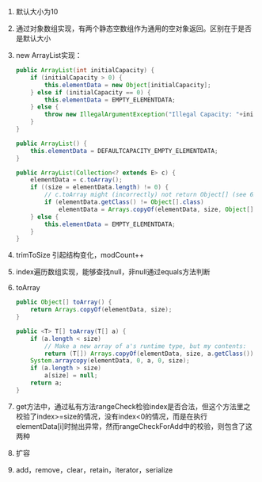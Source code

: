 1. 默认大小为10

2. 通过对象数组实现，有两个静态空数组作为通用的空对象返回。区别在于是否是默认大小

3. new ArrayList实现：

   ```java
   public ArrayList(int initialCapacity) {
       if (initialCapacity > 0) {
           this.elementData = new Object[initialCapacity];
       } else if (initialCapacity == 0) {
           this.elementData = EMPTY_ELEMENTDATA;
       } else {
           throw new IllegalArgumentException("Illegal Capacity: "+initialCapacity);
       }
   }
   ```

   ```java
   public ArrayList() {
       this.elementData = DEFAULTCAPACITY_EMPTY_ELEMENTDATA;
   }
   ```

   ```java
   public ArrayList(Collection<? extends E> c) {
       elementData = c.toArray();
       if ((size = elementData.length) != 0) {
           // c.toArray might (incorrectly) not return Object[] (see 6260652)
           if (elementData.getClass() != Object[].class)
               elementData = Arrays.copyOf(elementData, size, Object[].class);
       } else {
           this.elementData = EMPTY_ELEMENTDATA;
       }
   }
   ```

4. trimToSize 引起结构变化，modCount++

5. index遍历数组实现，能够查找null，非null通过equals方法判断

6. toArray

   ```java
   public Object[] toArray() {
       return Arrays.copyOf(elementData, size);
   }
   ```

   ```java
   public <T> T[] toArray(T[] a) {
       if (a.length < size)
           // Make a new array of a's runtime type, but my contents:
           return (T[]) Arrays.copyOf(elementData, size, a.getClass());
       System.arraycopy(elementData, 0, a, 0, size);
       if (a.length > size)
           a[size] = null;
       return a;
   }
   ```

7. get方法中，通过私有方法rangeCheck检验index是否合法，但这个方法里之校验了index>=size的情况，没有index<0的情况，而是在执行elementData[i]时抛出异常，然而rangeCheckForAdd中的校验，则包含了这两种

8. 扩容

9. add，remove，clear，retain，iterator，serialize
